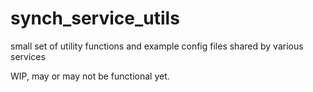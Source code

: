 ﻿# synch_service_utils

small set of utility functions and example config files shared by various services


WIP, may or may not be functional yet.

